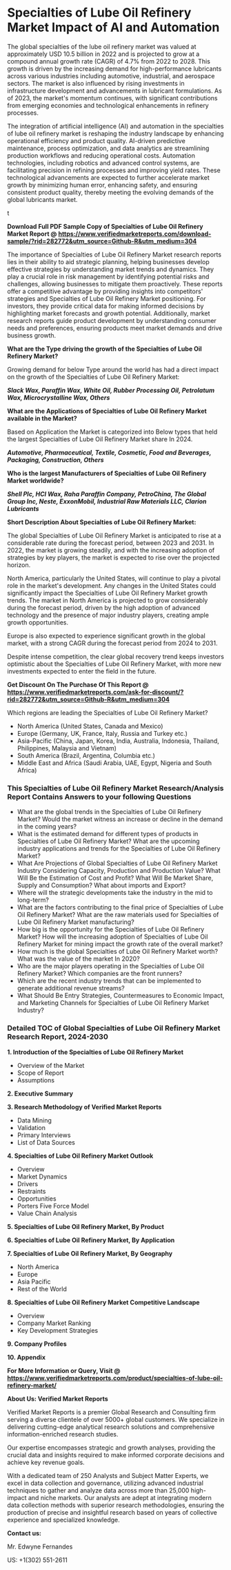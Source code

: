 <meta name="title" content="Global Specialties of Lube Oil Refinery Market Impact of AI and Automation"><meta name="description" content="The global specialties of the lube oil refinery market was valued at approximately USD 10.5 billion in 2022 and is projected to grow at a compound annual growth rate ("><meta name="title" content="Specialties of Lube Oil Refinery Market Size, Share, Scope, Trends, Growth, Opportunities, Analysis, Forecast"><h1>Specialties of Lube Oil Refinery Market Impact of AI and Automation</h1><p>The global specialties of the lube oil refinery market was valued at approximately USD 10.5 billion in 2022 and is projected to grow at a compound annual growth rate (CAGR) of 4.7% from 2022 to 2028. This growth is driven by the increasing demand for high-performance lubricants across various industries including automotive, industrial, and aerospace sectors. The market is also influenced by rising investments in infrastructure development and advancements in lubricant formulations. As of 2023, the market's momentum continues, with significant contributions from emerging economies and technological enhancements in refinery processes.</p><p>The integration of artificial intelligence (AI) and automation in the specialties of lube oil refinery market is reshaping the industry landscape by enhancing operational efficiency and product quality. AI-driven predictive maintenance, process optimization, and data analytics are streamlining production workflows and reducing operational costs. Automation technologies, including robotics and advanced control systems, are facilitating precision in refining processes and improving yield rates. These technological advancements are expected to further accelerate market growth by minimizing human error, enhancing safety, and ensuring consistent product quality, thereby meeting the evolving demands of the global lubricants market.</p>t</p><p id="" class=""><strong>Download Full PDF Sample Copy of Specialties of Lube Oil Refinery Market Report @ <a href="https://www.verifiedmarketreports.com/download-sample/?rid=282772&utm_source=Github-R&utm_medium=304" target="_blank">https://www.verifiedmarketreports.com/download-sample/?rid=282772&utm_source=Github-R&utm_medium=304</a></strong></p><p>The importance of&nbsp;Specialties of Lube Oil Refinery Market research reports lies in their ability to aid strategic planning, helping businesses develop effective strategies by understanding market trends and dynamics. They play a crucial role in risk management by identifying potential risks and challenges, allowing businesses to mitigate them proactively. These reports offer a competitive advantage by providing insights into competitors' strategies and Specialties of Lube Oil Refinery Market positioning. For investors, they provide critical data for making informed decisions by highlighting market forecasts and growth potential. Additionally, market research reports guide product development by understanding consumer needs and preferences, ensuring products meet market demands and drive business growth.</p><p><strong>What are the&nbsp;Type driving the growth of the Specialties of Lube Oil Refinery Market?</strong></p><p id="" class="">Growing demand for below Type around the world has had a direct impact on the growth of the Specialties of Lube Oil Refinery Market:</p><em><strong>Slack Wax, Paraffin Wax, White Oil, Rubber Processing Oil, Petrolatum Wax, Microcrystalline Wax, Others</strong></em></p><strong>What are the&nbsp;Applications&nbsp;of Specialties of Lube Oil Refinery Market available in the Market?</strong></p><p id="" class="">Based on Application the Market is categorized into Below types that held the largest Specialties of Lube Oil Refinery Market share In 2024.</p><em><strong>Automotive, Pharmaceutical, Textile, Cosmetic, Food and Beverages, Packaging, Construction, Others</strong></em></p><strong>Who is the largest Manufacturers of Specialties of Lube Oil Refinery Market worldwide?</strong></p><p><em><strong>Shell Plc, HCI Wax, Raha Paraffin Company, PetroChina, The Global Group Inc, Neste, ExxonMobil, Industrial Raw Materials LLC, Clarion Lubricants</strong></em></p><p id="" class=""><strong>Short Description About Specialties of Lube Oil Refinery Market:</strong></p><p>The global Specialties of Lube Oil Refinery Market is anticipated to rise at a considerable rate during the forecast period, between 2023 and 2031. In 2022, the market is growing steadily, and with the increasing adoption of strategies by key players, the market is expected to rise over the projected horizon.</p><p>North America, particularly the United States, will continue to play a pivotal role in the market's development. Any changes in the United States could significantly impact the Specialties of Lube Oil Refinery Market growth trends. The market in North America is projected to grow considerably during the forecast period, driven by the high adoption of advanced technology and the presence of major industry players, creating ample growth opportunities.</p><p>Europe is also expected to experience significant growth in the global market, with a strong CAGR during the forecast period from 2024 to 2031.</p><p>Despite intense competition, the clear global recovery trend keeps investors optimistic about the Specialties of Lube Oil Refinery Market, with more new investments expected to enter the field in the future.</p><p id="" class=""><strong>Get Discount On The Purchase Of This Report @ <a href="https://www.verifiedmarketreports.com/ask-for-discount/?rid=282772&utm_source=Github-R&utm_medium=304" target="_blank">https://www.verifiedmarketreports.com/ask-for-discount/?rid=282772&utm_source=Github-R&utm_medium=304</a></strong></p>Which regions are leading the Specialties of Lube Oil Refinery Market?</p><ul><li>North America (United States, Canada and Mexico)</li><li>Europe (Germany, UK, France, Italy, Russia and Turkey etc.)</li><li>Asia-Pacific (China, Japan, Korea, India, Australia, Indonesia, Thailand, Philippines, Malaysia and Vietnam)</li><li>South America (Brazil, Argentina, Columbia etc.)</li><li>Middle East and Africa (Saudi Arabia, UAE, Egypt, Nigeria and South Africa)</li></ul><h3 id="" class="">This Specialties of Lube Oil Refinery Market Research/Analysis Report Contains Answers to your following Questions</h3><ul><li>What are the global trends in the Specialties of Lube Oil Refinery Market? Would the market witness an increase or decline in the demand in the coming years?</li><li>What is the estimated demand for different types of products in Specialties of Lube Oil Refinery Market? What are the upcoming industry applications and trends for the Specialties of Lube Oil Refinery Market?</li><li>What Are Projections of Global Specialties of Lube Oil Refinery Market Industry Considering Capacity, Production and Production Value? What Will Be the Estimation of Cost and Profit? What Will Be Market Share, Supply and Consumption? What about imports and Export?</li><li>Where will the strategic developments take the industry in the mid to long-term?</li><li>What are the factors contributing to the final price of Specialties of Lube Oil Refinery Market? What are the raw materials used for Specialties of Lube Oil Refinery Market manufacturing?</li><li>How big is the opportunity for the Specialties of Lube Oil Refinery Market? How will the increasing adoption of Specialties of Lube Oil Refinery Market for mining impact the growth rate of the overall market?</li><li>How much is the global Specialties of Lube Oil Refinery Market worth? What was the value of the market In 2020?</li><li>Who are the major players operating in the Specialties of Lube Oil Refinery Market? Which companies are the front runners?</li><li>Which are the recent industry trends that can be implemented to generate additional revenue streams?</li><li>What Should Be Entry Strategies, Countermeasures to Economic Impact, and Marketing Channels for Specialties of Lube Oil Refinery Market Industry?</li></ul><h3 id="" class="">Detailed TOC of Global Specialties of Lube Oil Refinery Market Research Report, 2024-2030</h3><p id="" class=""><strong>1. Introduction of the Specialties of Lube Oil Refinery Market</strong></p><ul><li>Overview of the Market</li><li>Scope of Report</li><li>Assumptions</li></ul><p id="" class=""><strong>2. Executive Summary</strong></p><p id="" class=""><strong>3. Research Methodology of Verified Market Reports</strong></p><ul><li>Data Mining</li><li>Validation</li><li>Primary Interviews</li><li>List of Data Sources</li></ul><p id="" class=""><strong>4. Specialties of Lube Oil Refinery Market Outlook</strong></p><ul><li>Overview</li><li>Market Dynamics</li><li>Drivers</li><li>Restraints</li><li>Opportunities</li><li>Porters Five Force Model</li><li>Value Chain Analysis</li></ul><p id="" class=""><strong>5. Specialties of Lube Oil Refinery Market, By Product</strong></p><p id="" class=""><strong>6. Specialties of Lube Oil Refinery Market, By Application</strong></p><p id="" class=""><strong>7. Specialties of Lube Oil Refinery Market, By Geography</strong></p><ul><li>North America</li><li>Europe</li><li>Asia Pacific</li><li>Rest of the World</li></ul><p id="" class=""><strong>8. Specialties of Lube Oil Refinery Market Competitive Landscape</strong></p><ul><li>Overview</li><li>Company Market Ranking</li><li>Key Development Strategies</li></ul><p id="" class=""><strong>9. Company Profiles</strong></p><p id="" class=""><strong>10. Appendix</strong></p><p id="" class=""><strong>For More Information or Query, Visit @ <a href="https://www.verifiedmarketreports.com/product/specialties-of-lube-oil-refinery-market/" target="_blank">https://www.verifiedmarketreports.com/product/specialties-of-lube-oil-refinery-market/</a></strong></p><p id="" class=""><strong>About Us: Verified Market Reports</strong></p><p id="" class="">Verified Market Reports is a premier Global Research and Consulting firm serving a diverse clientele of over 5000+ global customers. We specialize in delivering cutting-edge analytical research solutions and comprehensive information-enriched research studies.</p><p id="" class="">Our expertise encompasses strategic and growth analyses, providing the crucial data and insights required to make informed corporate decisions and achieve key revenue goals.</p><p id="" class="">With a dedicated team of 250 Analysts and Subject Matter Experts, we excel in data collection and governance, utilizing advanced industrial techniques to gather and analyze data across more than 25,000 high-impact and niche markets. Our analysts are adept at integrating modern data collection methods with superior research methodologies, ensuring the production of precise and insightful research based on years of collective experience and specialized knowledge.</p><p id="" class=""><strong>Contact us:</strong></p><p id="" class="">Mr. Edwyne Fernandes</p><p id="" class="">US: +1(302) 551-2611</p>